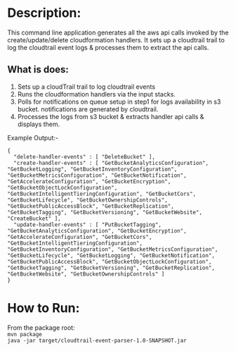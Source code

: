 # Description:
This command line application generates all the aws api calls  invoked by the create/update/delete cloudformation handlers. It sets up a cloudtrail trail to log the cloudtrail event logs & processes them to extract the api calls.

## What is does:
1. Sets up a cloudTrail trail to log cloudtrail events
2. Runs the cloudformation handlers via the input stacks.
3. Polls for notifications on queue setup in step1 for logs availability in s3 bucket. notifications are generated by cloudtrail.
4. Processes the logs from s3 bucket & extracts handler api calls & displays them.

Example Output:-
```
{
  "delete-handler-events" : [ "DeleteBucket" ],
  "create-handler-events" : [ "GetBucketAnalyticsConfiguration", "GetBucketLogging", "GetBucketInventoryConfiguration", "GetBucketMetricsConfiguration", "GetBucketNotification", "GetAccelerateConfiguration", "GetBucketEncryption", "GetBucketObjectLockConfiguration", "GetBucketIntelligentTieringConfiguration", "GetBucketCors", "GetBucketLifecycle", "GetBucketOwnershipControls", "GetBucketPublicAccessBlock", "GetBucketReplication", "GetBucketTagging", "GetBucketVersioning", "GetBucketWebsite", "CreateBucket" ],
  "update-handler-events" : [ "PutBucketTagging", "GetBucketAnalyticsConfiguration", "GetBucketEncryption", "GetAccelerateConfiguration", "GetBucketCors", "GetBucketIntelligentTieringConfiguration", "GetBucketInventoryConfiguration", "GetBucketMetricsConfiguration", "GetBucketLifecycle", "GetBucketLogging", "GetBucketNotification", "GetBucketPublicAccessBlock", "GetBucketObjectLockConfiguration", "GetBucketTagging", "GetBucketVersioning", "GetBucketReplication", "GetBucketWebsite", "GetBucketOwnershipControls" ]
}
```
# How to Run:
From the package root:  
`mvn package`  
`java -jar target/cloudtrail-event-parser-1.0-SNAPSHOT.jar`
